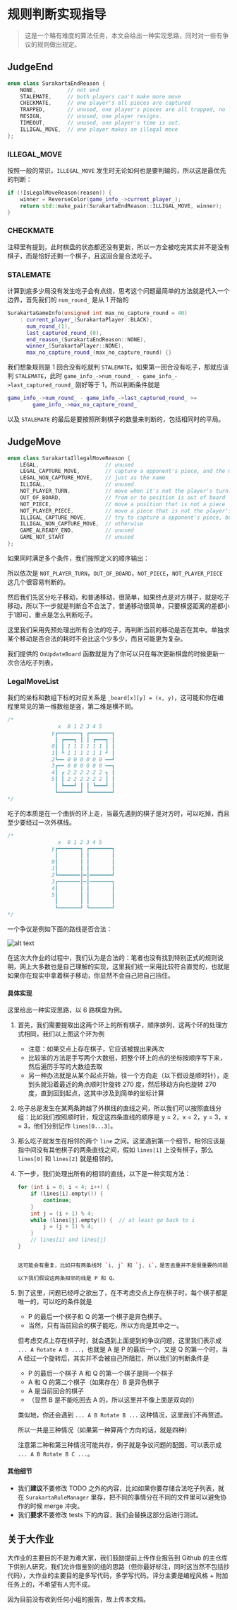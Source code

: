 # 规则判断实现指导

> 这是一个略有难度的算法任务，本文会给出一种实现思路，同时对一些有争议的规则做出规定。

## JudgeEnd

```cpp
enum class SurakartaEndReason {
    NONE,          // not end
    STALEMATE,     // both players can't make more move
    CHECKMATE,     // one player's all pieces are captured
    TRAPPED,       // unused, one player's pieces are all trapped, no legal move can be made.
    RESIGN,        // unused, one player resigns.
    TIMEOUT,       // unused, one player's time is out.
    ILLIGAL_MOVE,  // one player makes an illegal move
};
```

### ILLEGAL_MOVE

按照一般的常识，`ILLEGAL_MOVE` 发生时无论如何也是要判输的，所以这是最优先的判断：

```cpp
if (!IsLegalMoveReason(reason)) {
    winner = ReverseColor(game_info_->current_player_);
    return std::make_pair(SurakartaEndReason::ILLIGAL_MOVE, winner);
}
```

### CHECKMATE

注释里有提到，此时棋盘的状态都还没有更新，所以一方全被吃完其实并不是没有棋子，而是恰好还剩一个棋子，且这回合是合法吃子。

### STALEMATE

计算到底多少局没有发生吃子会有点绕，思考这个问题最简单的方法就是代入一个边界，首先我们的 `num_round_` 是从 1 开始的

```cpp
SurakartaGameInfo(unsigned int max_no_capture_round = 40)
    : current_player_(SurakartaPlayer::BLACK),
      num_round_(1),
      last_captured_round_(0),
      end_reason_(SurakartaEndReason::NONE),
      winner_(SurakartaPlayer::NONE),
      max_no_capture_round_(max_no_capture_round) {}
```

我们想象规则是 1 回合没有吃就判 `STALEMATE`，如果第一回合没有吃子，那就应该判 `STALEMATE`，此时 `game_info_->num_round_ - game_info_->last_captured_round_` 刚好等于 1，所以判断条件就是


```cpp
game_info_->num_round_ - game_info_->last_captured_round_ >=
        game_info_->max_no_capture_round_
```

以及 `STALEMATE` 的最后是要按照所剩棋子的数量来判断的，包括相同时的平局。


## JudgeMove

```cpp
enum class SurakartaIllegalMoveReason {
    LEGAL,                     // unused
    LEGAL_CAPTURE_MOVE,        // capture a opponent's piece, and the move consists at least one corner loop
    LEGAL_NON_CAPTURE_MOVE,    // just as the name
    ILLIGAL,                   // unused
    NOT_PLAYER_TURN,           // move when it's not the player's turn.
    OUT_OF_BOARD,              // from or to position is out of board
    NOT_PIECE,                 // move a position that is not a piece
    NOT_PLAYER_PIECE,          // move a piece that is not the player's
    ILLIGAL_CAPTURE_MOVE,      // try to capture a opponent's piece, but the move can't consist any corner loop
    ILLIGAL_NON_CAPTURE_MOVE,  // otherwise
    GAME_ALREADY_END,          // unused
    GAME_NOT_START             // unused
};
```

如果同时满足多个条件，我们按照定义的顺序输出：

所以依次是 `NOT_PLAYER_TURN`，`OUT_OF_BOARD`，`NOT_PIECE`，`NOT_PLAYER_PIECE` 这几个很容易判断的。

然后我们先区分吃子移动，和普通移动，很简单，如果终点是对方棋子，就是吃子移动，所以下一步就是判断合不合法了，普通移动很简单，只要横竖距离的差都小于1即可，重点是怎么判断吃子。

这里我们采用先预处理出所有合法的吃子，再判断当前的移动是否在其中。单独求某个移动是否合法的耗时不会比这个少多少，而且可能更为复杂。

我们提供的 `OnUpdateBoard` 函数就是为了你可以只在每次更新棋盘的时候更新一次合法吃子列表。

### LegalMoveList

我们的坐标和数组下标的对应关系是 `_board[x][y] = (x, y)`，这可能和你在编程里常见的第一维数组是竖，第二维是横不同。

```cpp
/*
                x  0 1 2 3 4 5
              y┏━━━━━━━┓ ┏━━━━━━━┓
               ┃ ┏━━━┓ ┃ ┃ ┏━━━┓ ┃
              0┃ ┃ 1 1 1 1 1 1 ┃ ┃
              1┃ ┗ 1 1 1 1 1 1 ┛ ┃
              2┗━━ 0 0 0 0 0 0 ━━┛
              3┏━━ 0 0 0 0 0 0 ━━┓
              4┃ ┏ 2 2 2 2 2 2 ┓ ┃
              5┃ ┃ 2 2 2 2 2 2 ┃ ┃
               ┃ ┗━━━┛ ┃ ┃ ┗━━━┛ ┃
               ┗━━━━━━━┛ ┗━━━━━━━┛
*/
```

吃子的本质是在一个曲折的环上走，当最先遇到的棋子是对方时，可以吃掉，而且至少要经过一次外棋线。

```cpp
/*
                x  0 1 2 3 4 5
              y┏━━━━━━━┓ ┏━━━━━━━┓
               ┃       ┃ ┃       ┃
              0┃       ┃ ┃       ┃
              1┃       ┃ ┃       ┃
              2┗━━━━━━━┃━┃━━━━━━━┛
              3┏━━━━━━━┃━┃━━━━━━━┓
              4┃       ┃ ┃       ┃
              5┃       ┃ ┃       ┃
               ┃       ┃ ┃       ┃
               ┗━━━━━━━┛ ┗━━━━━━━┛
*/
```

一个争议是例如下面的路线是否合法：

![alt text](imgs/passit.png)

在这次大作业的过程中，我们认为是合法的：笔者也没有找到特别正式的规则说明，网上大多数也是自己理解的实现，这里我们统一采用比较符合直觉的，也就是如果你在现实中拿着棋子移动，你显然不会自己把自己挡住。

#### 具体实现

这里给出一种实现思路，以 6 路棋盘为例。

1. 首先，我们需要提取出这两个环上的所有棋子，顺序排列，这两个环的处理方式相同，我们以上图这个环为例
    - 注意：如果交点上存在棋子，它应该被提出来两次
    - 比较笨的方法是手写两个大数组，把整个环上的点的坐标按顺序写下来，然后遍历手写的大数组去取
    - 另一种办法就是从某个起点开始，往一个方向走（以下假设是顺时针），走到头就沿着最近的角点顺时针旋转 270 度，然后移动方向也旋转 270 度，直到回到起点，这其中涉及到简单的坐标计算
2. 吃子总是发生在某两条跨越了外棋线的直线之间，所以我们可以按照直线分组：比如我们按照顺时针，规定这四条直线的顺序是 y = 2，x = 2，y = 3，x = 3，他们分别记作 `lines[0...3]`。
3. 那么吃子就发生在相邻的两个 `line` 之间。这里遇到第一个细节，相邻应该是指中间没有其他棋子的两条直线之间，假如 `lines[1]` 上没有棋子，那么 `lines[0]` 和 `lines[2]` 就是相邻的。
4. 下一步，我们处理出所有的相邻的直线，以下是一种实现方法：

    ```cpp
    for (int i = 0; i < 4; i++) {
        if (lines[i].empty()) {
            continue;
        }
        int j = (i + 1) % 4;
        while (lines[j].empty()) {  // at least go back to i
            j = (j + 1) % 4;
        }
        // lines[i] and lines[j]
    }


    这可能会有重复，比如只有两条线时 `i, j` 和 `j, i`，是否去重并不是很重要的问题（也就是变成组合），或者另一个极端，总是重复（变成排列），以下按照组合描述（也就是假设 i j 和 j i 不会都出现）。

    以下我们假设这两条相邻的线是 P 和 Q。
5. 到了这里，问题已经呼之欲出了，在不考虑交点上存在棋子时，每个棋子都是唯一的，可以吃的条件就是
    - P 的最后一个棋子和 Q 的第一个棋子是异色棋子。
    - 当然，只有当前回合的棋子能吃，所以方向是其中之一。
    
    但考虑交点上存在棋子时，就会遇到上面提到的争议问题，这里我们表示成 `... A Rotate A B ...`，也就是 A 是 P 的最后一个，又是 Q 的第一个时，当 A 经过一个旋转后，其实并不会被自己所阻拦，所以我们的判断条件是

    - P 的最后一个棋子 A 和 Q 的第一个棋子是同一个棋子
    - A 和 Q 的第二个棋子（如果存在）B 是异色棋子
    - A 是当前回合的棋子
    - （显然 B 是不能吃回去 A 的，所以这里并不像上面是双向的）

    类似地，你还会遇到 `... A B Rotate B ...` 这种情况，这里我们不再赘述。

    所以一共是三种情况（如果第一种算两个方向的话，就是四种）

    注意第二种和第三种情况可能共存，例子就是争议问题的配图，可以表示成 `... A B Rotate B C ...`。


#### 其他细节

- 我们**建议**不要修改 TODO 之外的内容，比如如果你要存储合法吃子列表，就在 `SurakartaRuleManager` 里存，把不同的事情分在不同的文件里可以避免协作的时候 merge 冲突。
- 我们**要求**不要修改 tests 下的内容，我们会替换这部分后进行测试。

## 关于大作业

大作业的主要目的不是为难大家，我们鼓励提前上传作业报告到 Github 的主仓库下供别人研究，我们允许借鉴别的组的思路（但你最好标注，同时这当然不包括抄代码），大作业的主要目的是多写代码，多学写代码。评分主要是编程风格 + 附加任务上的，不希望有人完不成。

因为目前没有收到任何小组的报告，故上传本文档。
